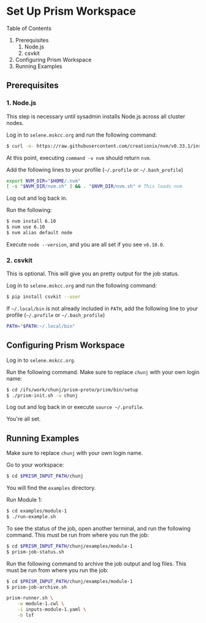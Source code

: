 # Set Up Prism Workspace

Table of Contents

1. Prerequisites
    1. Node.js
    1. csvkit
1. Configuring Prism Workspace
1. Running Examples

## Prerequisites

### 1. Node.js

This step is necessary until sysadmin installs Node.js across all cluster nodes.

Log in to `selene.mskcc.org` and run the following command:

```bash
$ curl -o- https://raw.githubusercontent.com/creationix/nvm/v0.33.1/install.sh | bash
```

At this point, executing `command -v nvm` should return `nvm`.

Add the following lines to your profile (`~/.profile` or `~/.bash_profile`)

```bash
export NVM_DIR="$HOME/.nvm"
[ -s "$NVM_DIR/nvm.sh" ] && . "$NVM_DIR/nvm.sh" # This loads nvm
```

Log out and log back in.

Run the following:

```bash
$ nvm install 6.10
$ nvm use 6.10
$ nvm alias default node
```

Execute `node --version`, and you are all set if you see `v6.10.0`.

### 2. csvkit

This is optional. This will give you an pretty output for the job status.

Log in to `selene.mskcc.org` and run the following command:

```bash
$ pip install csvkit --user
```

If `~/.local/bin` is not already included in `PATH`, add the following line to your profile (`~/.profile` or `~/.bash_profile`) 

```bash
PATH="$PATH:~/.local/bin"
```

## Configuring Prism Workspace

Log in to `selene.mskcc.org`.

Run the following command. Make sure to replace `chunj` with your own login name:

```bash
$ cd /ifs/work/chunj/prism-proto/prism/bin/setup
$ ./prism-init.sh -u chunj
```


Log out and log back in or execute `source ~/.profile`.

You're all set.

## Running Examples

Make sure to replace `chunj` with your own login name.

Go to your workspace:

```bash
$ cd $PRISM_INPUT_PATH/chunj
```

You will find the `examples` directory.

Run Module 1:

```bash
$ cd examples/module-1
$ ./run-example.sh
```

To see the status of the job, open another terminal, and run the following command. This must be run from where you run the job:

```bash
$ cd $PRISM_INPUT_PATH/chunj/examples/module-1
$ prism-job-status.sh
```

Run the following command to archive the job output and log files. This must be run from where you run the job:

```bash
$ cd $PRISM_INPUT_PATH/chunj/examples/module-1
$ prism-job-archive.sh
```

```bash
prism-runner.sh \
    -w module-1.cwl \
    -i inputs-module-1.yaml \
    -b lsf
```
